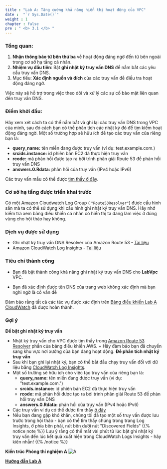 ```yaml
---
title : "Lab A: Tăng cường khả năng hiển thị hoạt động của VPC"
date :  "`r Sys.Date()`" 
weight : 1
chapter : false
pre : " <b> 3.1 </b> "
---
```

### Tổng quan:
1. **Nhận thông báo từ bên thứ ba** về hoạt động đáng ngờ đến từ bên ngoài trong cơ sở hạ tầng cá nhân.
2. **Nhiệm vụ đầu tiên**: Bật **ghi nhật ký truy vấn DNS** để nắm bắt các yêu cầu truy vấn DNS.
3. Mục tiêu: **Xác định nguồn và đích** của các truy vấn để điều tra hoạt động đáng ngờ.
    
Việc này sẽ hỗ trợ trong việc theo dõi và xử lý các sự cố bảo mật liên quan đến truy vấn DNS.

### Điểm khởi đầu:
Hãy xem xét cách ta có thể nắm bắt và ghi lại các truy vấn DNS trong VPC của mình, sau đó cách bạn có thể phân tích các nhật ký đó để tìm kiếm hoạt động đáng ngờ. Một số trường hợp sẽ hữu ích để tạo các truy vấn của riêng bạn là:
   - **query_name:** tên miền đang được truy vấn (ví dụ: test.example.com.)
   - **srcids.instance:** id phiên bản EC2 đã thực hiện truy vấn
   - **rcode:** mã phản hồi được tạo ra bởi trình phân giải Route 53 để phản hồi truy vấn DNS
   - **answers.0.Rdata:** phản hồi của truy vấn (IPv4 hoặc IPv6)
    
Các truy vấn mẫu có thể được [tìm thấy ở đây](https://docs.aws.amazon.com/AmazonCloudWatch/latest/logs/CWL_QuerySyntax-examples.html).

### Cơ sở hạ tầng được triển khai trước
Có một Amazon Cloudwatch Log Group ( `"Route53Resolver"`) được cấu hình sẵn mà ta có thể sử dụng khi cấu hình ghi nhật ký truy vấn DNS. Hãy nhớ kiểm tra xem bảng điều khiển cá nhân có hiển thị ta đang làm việc ở đúng vùng cho hội thảo hay không.
    
### Dịch vụ được sử dụng
   - Ghi nhật ký truy vấn DNS Resolver của Amazon Route 53 - [Tài liệu](https://docs.aws.amazon.com/Route53/latest/DeveloperGuide/resolver-query-logs.html)
   - Amazon CloudWatch Log Insights - [Tài liệu](https://docs.aws.amazon.com/AmazonCloudWatch/latest/logs/AnalyzingLogData.html)
### Tiêu chí thành công
   - Bạn đã bật thành công khả năng ghi nhật ký truy vấn DNS cho **LabVpc** VPC.
        
   - Bạn đã xác định được tên DNS của trang web không xác định mà bạn nghi ngờ là có vấn đề
    
Đảm bảo rằng tất cả các tác vụ được xác định trên [Bảng điều khiển Lab A CloudWatch](https://console.aws.amazon.com/cloudwatch/home?#dashboards:name=LabA) đã được hoàn thành.

### Gợi ý
**Để bật ghi nhật ký truy vấn**
   - Nhật ký truy vấn cho VPC được tìm thấy trong [Amazon Route 53 Resolver](https://console.aws.amazon.com/route53resolver/home) phần của bảng điều khiển AWS.
            + Hãy đảm bảo bạn đã chuyển sang khu vực nơi xưởng của bạn đang hoạt động.
**Để phân tích nhật ký truy vấn**
   - Sau khi bạn ghi lại nhật ký, bạn có thể bắt đầu chạy truy vấn đối với dữ liệu bằng [CloudWatch Log Insights](https://console.aws.amazon.com/cloudwatch/home#logsV2:logs-insights).
   - Một số trường sẽ hữu ích cho việc tạo truy vấn của riêng bạn là:
      + **query_name:** tên miền đang được truy vấn (ví dụ: "test.example.com.")
      + **srcids.instance:** id phiên bản EC2 đã thực hiện truy vấn
      + **rcode:** mã phản hồi được tạo ra bởi trình phân giải Route 53 để phản hồi truy vấn DNS
      + **answers.0.Rdata:** phản hồi của truy vấn (IPv4 hoặc IPv6)
   - Các truy vấn ví dụ có thể được tìm thấy [ở đây](https://docs.aws.amazon.com/AmazonCloudWatch/latest/logs/CWL_QuerySyntax-examples.html)
   - Nếu bạn đang gặp khó khăn, chúng tôi đã tạo một số truy vấn được lưu trước trong hội thảo - bạn có thể tìm thấy chúng trong trang Log Insights, ở phía bên phải, nút bên dưới nút "Discovered Fields"
{{% notice note %}}
Lưu ý rằng có thể mất vài phút từ lúc bật ghi nhật ký truy vấn đến lúc kết quả xuất hiện trong CloudWatch Logs Insights - hãy kiên nhẫn!
{{% /notice %}}   
        
**Kiến trúc Phòng thí nghiệm A**
![A](/images/structure/A1.png)

[**Hướng đẫn Lab A**](3.1.1-WA/_index.vi.md)
